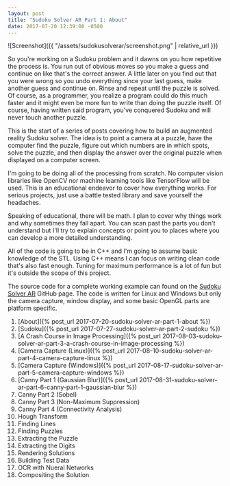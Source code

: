 ```yaml
---
layout: post
title: "Sudoku Solver AR Part 1: About"
date: 2017-07-20 12:39:00 -0500
---
```


![Screenshot]({{ "/assets/sudokusolverar/screenshot.png" | relative_url }})

So you're working on a Sudoku problem and it dawns on you how repetitive the process is. You run out of obvious moves so you make a guess and continue on like that's the correct answer. A little later on you find out that you were wrong so you undo everything since your last guess, make another guess and continue on. Rinse and repeat until the puzzle is solved. Of course, as a programmer, you realize a program could do this much faster and it might even be more fun to write than doing the puzzle itself. Of course, having written said program, you've conquered Sudoku and will never touch another puzzle.

This is the start of a series of posts covering how to build an augmented reality Sudoku solver. The idea is to point a camera at a puzzle, have the computer find the puzzle, figure out which numbers are in which spots, solve the puzzle, and then display the answer over the original puzzle when displayed on a computer screen.

I'm going to be doing all of the processing from scratch. No computer vision libraries like OpenCV nor machine learning tools like TensorFlow will be used. This is an educational endeavor to cover how everything works. For serious projects, just use a battle tested library and save yourself the headaches.

Speaking of educational, there will be math. I plan to cover why things work and why sometimes they fall apart. You can scan past the parts you don't understand but I'll try to explain concepts or point you to places where you can develop a more detailed understanding.

All of the code is going to be in C++ and I'm going to assume basic knowledge of the STL. Using C++ means I can focus on writing clean code that's also fast enough. Tuning for maximum performance is a lot of fun but it's outside the scope of this project.

The source code for a complete working example can found on the [Sudoku Solver AR](https://github.com/jbendig/Sudoku-Solver-AR) GitHub page. The code is written for Linux and Windows but only the camera capture, window display, and some basic OpenGL parts are platform specific.

1. [About]({% post_url 2017-07-20-sudoku-solver-ar-part-1-about %})
2. [Sudoku]({% post_url 2017-07-27-sudoku-solver-ar-part-2-sudoku %})
3. [A Crash Course in Image Processing]({% post_url 2017-08-03-sudoku-solver-ar-part-3-a-crash-course-in-image-processing %})
4. [Camera Capture (Linux)]({% post_url 2017-08-10-sudoku-solver-ar-part-4-camera-capture-linux %})
5. [Camera Capture (Windows)]({% post_url 2017-08-17-sudoku-solver-ar-part-5-camera-capture-windows %})
6. [Canny Part 1 (Gaussian Blur)]({% post_url 2017-08-31-sudoku-solver-ar-part-6-canny-part-1-gaussian-blur %})
7. Canny Part 2 (Sobel)
8. Canny Part 3 (Non-Maximum Suppression)
9. Canny Part 4 (Connectivity Analysis)
10. Hough Transform
11. Finding Lines
12. Finding Puzzles
13. Extracting the Puzzle
14. Extracting the Digits
15. Rendering Solutions
16. Building Test Data
17. OCR with Nueral Networks
18. Compositing the Solution
